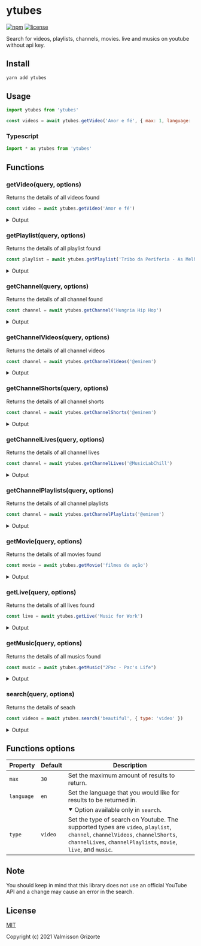 # ytubes

[![npm][npm-shields]](https://www.npmjs.com/package/ytubes)
[![license][license-shields]](https://github.com/valmisson/ytubes/blob/main/LICENSE)

Search for videos, playlists, channels, movies. live and musics on youtube without api key.

## Install

```bash
yarn add ytubes
```

## Usage

```js
import ytubes from 'ytubes'

const videos = await ytubes.getVideo('Amor e fé', { max: 1, language: 'pt-BR' })
```

### Typescript

```ts
import * as ytubes from 'ytubes'
```

## Functions

### getVideo(query, options)

Returns the details of all videos found

```js
const video = await ytubes.getVideo('Amor e fé')
```

<details>
  <summary>Output</summary>

  ```js
  [
    {
      id: 'iZq0u3quAqo',
      type: 'video',
      title: 'Hungria Hip Hop - Amor e Fé (Official Music Video) #CheiroDoMato',
      views: 291003057,
      duration: '5:24',
      uploaded: '1 year ago',
      link: 'https://www.youtube.com/watch?v=iZq0u3quAqo',
      shareLink: 'https://youtu.be/iZq0u3quAqo',
      channel: 'https://www.youtube.com/channel/UCAI8SmRbXgSpP8Zo3xZbxzQ',
      thumbnail: 'https://i.ytimg.com/vi/iZq0u3quAqo/maxresdefault.jpg'
    },
    ...
  ]
  ```
</details>

### getPlaylist(query, options)

Returns the details of all playlist found

```js
const playlist = await ytubes.getPlaylist('Tribo da Periferia - As Melhores')
```

<details>
  <summary>Output</summary>

  ```js
  [
    {
      id: 'PL7V1hXWh2rMr4pz6lCkzHMHMLU3-BfQ2S',
      type: 'playlist',
      title: 'AS MELHORES - TRIBO DA PERIFERIA',
      videoCount: 49,
      link: 'https://www.youtube.com/playlist?list=PL7V1hXWh2rMr4pz6lCkzHMHMLU3-BfQ2S',
      channel: 'https://www.youtube.com/channel/UCe5pPUSFEajlij-LrxUl19A',
      thumbnail: 'https://i.ytimg.com/vi/crfRRVISmsw/maxresdefault.jpg',
      preview: [
        {
          id: 'YrQLmElRT-E',
          title: 'Tribo da Periferia - Imprevisível (Official Music Video)',
          duration: '4:09',
          link: 'https://www.youtube.com/watch?v=YrQLmElRT-E',
          shareLink: 'https://youtu.be/YrQLmElRT-E',
          thumbnail: 'https://i.ytimg.com/vi/YrQLmElRT-E/maxresdefault.jpg'
        },
        ...
      ]
    },
    ...
  ]
  ```
</details>

### getChannel(query, options)

Returns the details of all channel found

```js
const channel = await ytubes.getChannel('Hungria Hip Hop')
```

<details>
  <summary>Output</summary>

  ```js
  [
    {
      id: 'UCAI8SmRbXgSpP8Zo3xZbxzQ',
      type: 'channel',
      name: 'OficialHungria',
      verified: true
      link: 'https://www.youtube.com/c/OficialHungria',
    },
    ...
  ]
  ```
</details>

### getChannelVideos(query, options)

Returns the details of all channel videos

```js
const channel = await ytubes.getChannelVideos('@eminem')
```

<details>
  <summary>Output</summary>

  ```js
  [
    {
      id: 'lexLAjh8fPA',
      type: 'video',
      title: 'Eminem - Like Toy Soldiers (Official Music Video)',
      views: 455969481,
      duration: '5:22',
      uploaded: '13 years ago',
      link: 'https://www.youtube.com/watch?v=lexLAjh8fPA',
      shareLink: 'https://youtu.be/lexLAjh8fPA',
      channel: 'https://www.youtube.com/@eminem',
      thumbnail: 'https://i.ytimg.com/vi/lexLAjh8fPA/maxresdefault.jpg'
    },
    ...
  ]
  ```
</details>

### getChannelShorts(query, options)

Returns the details of all channel shorts

```js
const channel = await ytubes.getChannelShorts('@eminem')
```

<details>
  <summary>Output</summary>

  ```js
  [
    {
      id: 'By7NMf3C7xk',
      type: 'shorts',
      title: 'Eminem | Fortnite’s The Big Bang Event',
      views: '684K views',
      link: 'https://www.youtube.com/shorts/By7NMf3C7xk',
      channel: 'https://www.youtube.com/@eminem',
      thumbnail: 'https://i.ytimg.com/vi/By7NMf3C7xk/maxresdefault.jpg'
    },
    ...
  ]
  ```
</details>

### getChannelLives(query, options)

Returns the details of all channel lives

```js
const channel = await ytubes.getChannelLives('@MusicLabChill')
```

<details>
  <summary>Output</summary>

  ```js
  [
    {
      id: '9ZJT08MsRAs',
      type: 'live',
      live: true,
      title: '🎧Music for Maximum Productivity — Chillout Radio 24/7',
      link: 'https://www.youtube.com/watch?v=9ZJT08MsRAs',
      shareLink: 'https://youtu.be/9ZJT08MsRAs',
      channel: 'https://www.youtube.com/@MusicLabChill',
      thumbnail: 'https://i.ytimg.com/vi/9ZJT08MsRAs/maxresdefault.jpg',
      views: 29
    },
    ...
  ]
  ```
</details>

### getChannelPlaylists(query, options)

Returns the details of all channel playlists

```js
const channel = await ytubes.getChannelPlaylists('@eminem')
```

<details>
  <summary>Output</summary>

  ```js
  [
    {
      id: 'FLfM3zsQsOnfWNUppiycmBuw',
      type: 'playlist',
      title: 'Favorites',
      videoCount: 32,
      link: 'https://www.youtube.com/playlist?list=FLfM3zsQsOnfWNUppiycmBuw',
      channel: 'https://www.youtube.com/@eminem',
      thumbnail: 'https://i.ytimg.com/vi/XbGs_qK2PQA/maxresdefault.jpg',
      preview: 'https://www.youtube.com/watch?v=XbGs_qK2PQA&list=FLfM3zsQsOnfWNUppiycmBuw'
    }
    ...
  ]
  ```
</details>

### getMovie(query, options)

Returns the details of all movies found

```js
const movie = await ytubes.getMovie('filmes de ação')
```

<details>
  <summary>Output</summary>

  ```js
  [
    {
      id: 'MuTYo9tofSY',
      type: 'video',
      title: 'Thor Ragnarok Full Video - Voiced Motion Comic (Marvel Comics)',
      views: 7119537,
      duration: '1:33:17',
      uploaded: '4 years ago',
      link: 'https://www.youtube.com/watch?v=MuTYo9tofSY',
      shareLink: 'https://youtu.be/MuTYo9tofSY',
      channel: 'https://www.youtube.com/user/boscheinen',
      thumbnail: 'https://i.ytimg.com/vi/MuTYo9tofSY/maxresdefault.jpg'
    },
    ...
  ]
  ```
</details>

### getLive(query, options)

Returns the details of all lives found

```js
const live = await ytubes.getLive('Music for Work')
```

<details>
  <summary>Output</summary>

  ```js
  [
    {
      id: '4kLviL8XwAI',
      type: 'live',
      live: true,
      title: 'Music for Work — Programming, Hacking, Coding Radio',
      link: 'https://www.youtube.com/watch?v=4kLviL8XwAI',
      shareLink: 'https://youtu.be/4kLviL8XwAI',
      channel: 'https://www.youtube.com/@MusicLabChill',
      thumbnail: 'https://i.ytimg.com/vi/4kLviL8XwAI/maxresdefault.jpg',
      views: 79
    },
    ...
  ]
  ```
</details>

### getMusic(query, options)

Returns the details of all musics found

```js
const music = await ytubes.getMusic("2Pac - Pac's Life")
```

<details>
  <summary>Output</summary>

  ```js
  [
    {
      id: 'A1HvFGTB7NE',
      type: 'music',
      title: "Pac's Life (feat. T.I. & Ashanti)",
      artist: '2Pac',
      album: "Pac's Life",
      duration: '3:37',
      link: 'https://music.youtube.com/watch?v=A1HvFGTB7NE',
      videoLink: 'https://www.youtube.com/watch?v=A1HvFGTB7NE',
      channel: 'https://music.youtube.com/channel/UC5RrGzC-JXglhFW5NhT4r6w',
      thumbnail: 'https://i.ytimg.com/vi/A1HvFGTB7NE/maxresdefault.jpg',
      explicit: true
    },
    ...
  ]
  ```
</details>

### search(query, options)

Returns the details of seach

```js
const videos = await ytubes.search('beautiful', { type: 'video' })
```

<details>
  <summary>Output</summary>

  ```js
  [
    {
      id: '_FE194VN6c4',
      type: 'video',
      title: 'Snoop Dogg - Beautiful (Official Music Video) ft. Pharrell Williams',
      views: 160183177,
      duration: '5:29',
      uploaded: '12 years ago',
      link: 'https://www.youtube.com/watch?v=_FE194VN6c4',
      shareLink: 'https://youtu.be/_FE194VN6c4',
      channel: 'https://www.youtube.com/channel/UC-OO324clObi3H-U0bP77dw',
      thumbnail: 'https://i.ytimg.com/vi/_FE194VN6c4/maxresdefault.jpg'
    },
    ...
  ]
  ```
</details>

## Functions options

| Property | Default | Description |
|----------|---------|-------------|
| `max` | `30` | Set the maximum amount of results to return. |
| `language` | `en` | Set the language that you would like for results to be returned in. |
| | | &#11206; Option available only in `search`. |
| `type` | `video` | Set the type of search on Youtube. The supported types are `video`, `playlist`, `channel`, `channelVideos`, `channelShorts`, `channelLives`, `channelPlaylists`, `movie`, `live`, and `music`. |


## Note

You should keep in mind that this library does not use an official YouTube API and a change may cause an error in the search.

## License
[MIT](LICENSE)

Copyright (c) 2021 Valmisson Grizorte

[npm-shields]: https://img.shields.io/npm/v/ytubes.svg
[license-shields]: https://img.shields.io/badge/license-MIT-green
